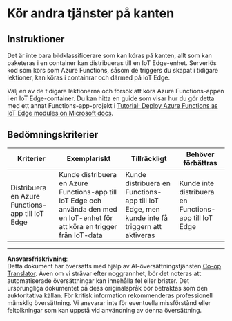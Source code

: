 <!--
CO_OP_TRANSLATOR_METADATA:
{
  "original_hash": "cc7ad255517f5f618f9c8899e6ff6783",
  "translation_date": "2025-08-27T20:38:36+00:00",
  "source_file": "4-manufacturing/lessons/3-run-fruit-detector-edge/assignment.md",
  "language_code": "sv"
}
-->
# Kör andra tjänster på kanten

## Instruktioner

Det är inte bara bildklassificerare som kan köras på kanten, allt som kan paketeras i en container kan distribueras till en IoT Edge-enhet. Serverlös kod som körs som Azure Functions, såsom de triggers du skapat i tidigare lektioner, kan köras i containrar och därmed på IoT Edge.

Välj en av de tidigare lektionerna och försök att köra Azure Functions-appen i en IoT Edge-container. Du kan hitta en guide som visar hur du gör detta med ett annat Functions-app-projekt i [Tutorial: Deploy Azure Functions as IoT Edge modules on Microsoft docs](https://docs.microsoft.com/azure/iot-edge/tutorial-deploy-function?WT.mc_id=academic-17441-jabenn&view=iotedge-2020-11).

## Bedömningskriterier

| Kriterier | Exemplariskt | Tillräckligt | Behöver förbättras |
| --------- | ------------ | ------------ | ------------------- |
| Distribuera en Azure Functions-app till IoT Edge | Kunde distribuera en Azure Functions-app till IoT Edge och använda den med en IoT-enhet för att köra en trigger från IoT-data | Kunde distribuera en Functions-app till IoT Edge, men kunde inte få triggern att aktiveras | Kunde inte distribuera en Functions-app till IoT Edge |

---

**Ansvarsfriskrivning**:  
Detta dokument har översatts med hjälp av AI-översättningstjänsten [Co-op Translator](https://github.com/Azure/co-op-translator). Även om vi strävar efter noggrannhet, bör det noteras att automatiserade översättningar kan innehålla fel eller brister. Det ursprungliga dokumentet på dess originalspråk bör betraktas som den auktoritativa källan. För kritisk information rekommenderas professionell mänsklig översättning. Vi ansvarar inte för eventuella missförstånd eller feltolkningar som kan uppstå vid användning av denna översättning.